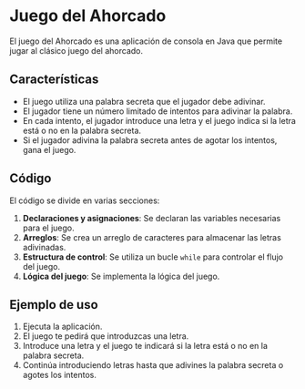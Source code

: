 # Juego del Ahorcado

El juego del Ahorcado es una aplicación de consola en Java que permite jugar al clásico juego del ahorcado.

## Características

*   El juego utiliza una palabra secreta que el jugador debe adivinar.
*   El jugador tiene un número limitado de intentos para adivinar la palabra.
*   En cada intento, el jugador introduce una letra y el juego indica si la letra está o no en la palabra secreta.
*   Si el jugador adivina la palabra secreta antes de agotar los intentos, gana el juego.

## Código

El código se divide en varias secciones:

1.  **Declaraciones y asignaciones**: Se declaran las variables necesarias para el juego.
2.  **Arreglos**: Se crea un arreglo de caracteres para almacenar las letras adivinadas.
3.  **Estructura de control**: Se utiliza un bucle `while` para controlar el flujo del juego.
4.  **Lógica del juego**: Se implementa la lógica del juego.

## Ejemplo de uso

1.  Ejecuta la aplicación.
2.  El juego te pedirá que introduzcas una letra.
3.  Introduce una letra y el juego te indicará si la letra está o no en la palabra secreta.
4.  Continúa introduciendo letras hasta que adivines la palabra secreta o agotes los intentos.